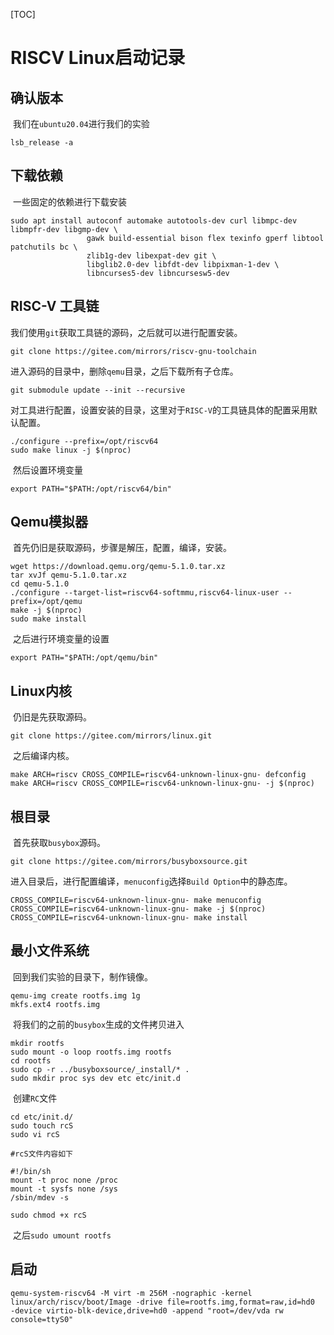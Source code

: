 [TOC]

# RISCV Linux启动记录

## 确认版本

​	我们在`ubuntu20.04`进行我们的实验

```shell
lsb_release -a
```

## 下载依赖

​	一些固定的依赖进行下载安装

```shell
sudo apt install autoconf automake autotools-dev curl libmpc-dev libmpfr-dev libgmp-dev \
                 gawk build-essential bison flex texinfo gperf libtool patchutils bc \
                 zlib1g-dev libexpat-dev git \
                 libglib2.0-dev libfdt-dev libpixman-1-dev \
                 libncurses5-dev libncursesw5-dev
```

## RISC-V 工具链

​	我们使用`git`获取工具链的源码，之后就可以进行配置安装。

```shell
git clone https://gitee.com/mirrors/riscv-gnu-toolchain
```

​	进入源码的目录中，删除`qemu`目录，之后下载所有子仓库。

```shell
git submodule update --init --recursive
```

​	对工具进行配置，设置安装的目录，这里对于`RISC-V`的工具链具体的配置采用默认配置。

```shell
./configure --prefix=/opt/riscv64
sudo make linux -j $(nproc)
```

​	然后设置环境变量

```shell
export PATH="$PATH:/opt/riscv64/bin"
```

## Qemu模拟器

​	首先仍旧是获取源码，步骤是解压，配置，编译，安装。

```shell
wget https://download.qemu.org/qemu-5.1.0.tar.xz
tar xvJf qemu-5.1.0.tar.xz
cd qemu-5.1.0
./configure --target-list=riscv64-softmmu,riscv64-linux-user --prefix=/opt/qemu
make -j $(nproc)
sudo make install
```

​	之后进行环境变量的设置

```shell
export PATH="$PATH:/opt/qemu/bin"
```

## Linux内核

​	仍旧是先获取源码。

```shell
git clone https://gitee.com/mirrors/linux.git
```

​	之后编译内核。

```shell
make ARCH=riscv CROSS_COMPILE=riscv64-unknown-linux-gnu- defconfig
make ARCH=riscv CROSS_COMPILE=riscv64-unknown-linux-gnu- -j $(nproc)
```

## 根目录

​	首先获取`busybox`源码。

```shell
git clone https://gitee.com/mirrors/busyboxsource.git
```

​	进入目录后，进行配置编译，`menuconfig`选择`Build Option`中的静态库。

```shell
CROSS_COMPILE=riscv64-unknown-linux-gnu- make menuconfig
CROSS_COMPILE=riscv64-unknown-linux-gnu- make -j $(nproc)
CROSS_COMPILE=riscv64-unknown-linux-gnu- make install
```

## 最小文件系统

​	回到我们实验的目录下，制作镜像。

```shell
qemu-img create rootfs.img 1g
mkfs.ext4 rootfs.img
```

​	将我们的之前的`busybox`生成的文件拷贝进入

```shell
mkdir rootfs
sudo mount -o loop rootfs.img rootfs
cd rootfs
sudo cp -r ../busyboxsource/_install/* .
sudo mkdir proc sys dev etc etc/init.d
```

​	创建`RC`文件

```shell
cd etc/init.d/
sudo touch rcS
sudo vi rcS

#rcS文件内容如下

#!/bin/sh
mount -t proc none /proc
mount -t sysfs none /sys
/sbin/mdev -s

sudo chmod +x rcS
```

​	之后`sudo umount rootfs`

## 启动

```shell
qemu-system-riscv64 -M virt -m 256M -nographic -kernel linux/arch/riscv/boot/Image -drive file=rootfs.img,format=raw,id=hd0  -device virtio-blk-device,drive=hd0 -append "root=/dev/vda rw console=ttyS0"
```

